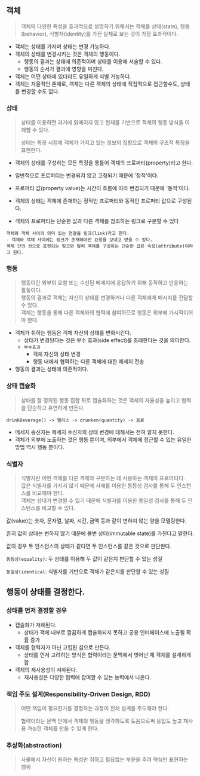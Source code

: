 
## 객체
> 객체의 다양한 특성을 효과적으로 설명하기 위해서는 객체를 상태(state), 행동(behavior), 식별자(identity)를 가진 실체로 보는 것이 가장 효과적이다.
- 객체는 상태를 가지며 상태는 변경 가능하다.
- 객체의 상태를 변경시키는 것은 객체의 행동이다.
  - 행동의 결과는 상태에 의존적이며 상태를 이용해 서술할 수 있다.
  - 행동의 순서가 결과에 영향을 미친다.
- 객체는 어떤 상태에 있더라도 유일하게 식별 가능하다.
- 객체는 자율적인 존재로, 객체는 다른 객체의 상태에 직접적으로 접근할수도, 상태를 변경할 수도 없다.

### 상태
> 상태를 이용하면 과거에 얽매이지 않고 현재를 기반으로 객체의 행동 방식을 이해할 수 있다.
> 
> 상태는 특정 시점에 객체가 가지고 있는 정보의 집합으로 객체의 구조적 특징을 표현한다. 

- 객체의 상태를 구성하는 모든 특징을 통틀어 객체의 프로퍼티(property)라고 한다.
- 일반적으로 프로퍼티는 변경되지 않고 고정되기 때문에 '정적'이다.
- 프로퍼티 값(property value)는 시간이 흐름에 따라 변경되기 때문에 '동적'이다.
  

- 객체의 상태는 객체에 존재하는 정적인 프로퍼티와 동적인 프로퍼티 값으로 구성된다. 
- 객체의 프로퍼티는 단순한 값과 다른 객체를 참조하는 링크로 구분할 수 있다

```
객체와 객체 사이의 의미 있는 연결을 링크(link)라고 한다.
- 객체와 객체 사이에는 링크가 존재해야만 요청을 보내고 받을 수 있다.
객체 간의 선으로 표현되는 링크와 달리 객체를 구성하는 단순한 값은 속성(attribute)이라고 한다.
```

### 행동
> 행동이란 외부의 요청 또는 수신된 메세지에 응답하기 위해 동작하고 반응하는 활동이다. <br>
> 행동의 결과로 객체는 자신의 상태를 변경하거나 다른 객체에게 메시지를 전달할 수 있다. <br>
> 객체는 행동을 통해 다른 객체와의 협력에 참여하므로 행동은 외부에 가시적이어야 한다.


- 객체가 취하는 행동은 객체 자신의 상태를 변화시킨다.
  - 상태가 변경된다는 것은 부수 효과(side effect)를 초래한다는 것을 의미한다.
  - `부수효과`
    - 객체 자신의 상태 변경
    - 행동 내에서 협력하는 다른 객체에 대한 메세지 전송
- 행동의 결과는 상태에 의존적이다.

### 상태 캡슐화
> 상태를 잘 정의된 행동 집합 뒤로 캡슐화하는 것은 객체의 자율성을 높이고 협력을 단순하고 유연하게 만든다.

```drinkBeverage() -> 앨리스 -> drunken(quantity) -> 음료```

- 메세지 송신자는 메세지 수신자의 상태 변경에 대해서는 전혀 알지 못한다.
- 객체가 외부에 노출하는 것은 행동 뿐이며, 외부에서 객체에 접근할 수 있는 유일한 방법 역시 행동 뿐이다.

### 식별자
> 식별자란 어떤 객체를 다른 객체와 구분하는 데 사용하는 객체의 프로퍼티다. <br>
> 값은 식별자를 가지지 않기 때문에 사애를 이용한 동등성 검사를 통해 두 인스턴스를 비교해야 한다. <br>
> 객체는 상태가 변경될 수 있기 때문에 식별자를 이용한 동일성 검사를 통해 두 인스턴스를 비교할 수 있다.

값(value)는 숫자, 문자열, 날짜, 시간, 금액 등과 같이 변하지 않는 양을 모델링한다.

흔히 값의 상태는 변하지 않기 때문에 불변 상태(immutable state)를 가진다고 말한다.

값의 경우 두 인스턴스의 상태가 같다면 두 인스턴스를 같은 것으로 판단한다.

`동등성(equality)`: 두 상태를 이용해 두 값이 같은지 판단할 수 있는 성질

`동일성(identical`: 식별자를 기반으로 객체가 같은지를 판단할 수 있는 성질

## 행동이 상태를 결정한다.

### 상태를 먼저 결정할 경우
- 캡슐화가 저해된다.
  - 상태가 객체 내부로 깔끔하게 캡슐화되지 못하고 공용 인터페이스에 노출될 확률 증가
- 객체를 협력자가 아닌 고립된 섬으로 만든다.
  - 상태를 먼저 고려하는 방식은 협력이라는 문맥에서 벗어난 채 객체를 설계하게 함
- 객체의 재사용성이 저하된다.
  - 재사용성은 다양한 협력에 참여할 수 있는 능력에서 나온다.

### 책임 주도 설계(Responsibility-Driven Design, RDD)
> 어떤 책임이 필요한가를 결정하는 과정이 전체 설계를 주도해야 한다.
> 
> 협력이라는 문맥 안에서 객체의 행동을 생각하도록 도움으로써 응집도 높고 재사용 가능한 객체를 만들 수 있게 한다.

### 추상화(abstraction)
> 사물에서 자신이 원하는 특성만 취하고 필요없는 부분을 추려 핵심만 표현하는 행위